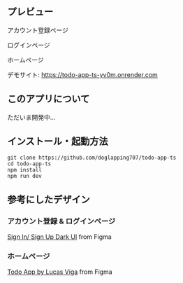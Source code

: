 ## プレビュー
アカウント登録ページ

ログインページ

ホームページ

デモサイト: https://todo-app-ts-yv0m.onrender.com

## このアプリについて
ただいま開発中...

## インストール・起動方法
```
git clone https://github.com/doglapping707/todo-app-ts
cd todo-app-ts
npm install
npm run dev
```
## 参考にしたデザイン
### アカウント登録 & ログインページ
[Sign In/ Sign Up Dark UI](https://www.figma.com/community/file/1147581885174632249/sign-in-sign-up-dark-ui?searchSessionId=lt9c4xga-60ipbha0mr8) from Figma

### ホームページ
[Todo App by Lucas Viga](https://www.figma.com/community/file/1348652218299666548/todo-app) from Figma
